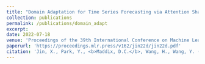 ```yaml
---
title: "Domain Adaptation for Time Series Forecasting via Attention Sharing"
collection: publications
permalink: /publications/domain_adapt
excerpt:
date: 2022-07-18
venue: 'Proceedings of the 39th International Conference on Machine Learning (ICML)'
paperurl: 'https://proceedings.mlr.press/v162/jin22d/jin22d.pdf'
citation: 'Jin, X., Park, Y., <b>Maddix, D.C.</b>, Wang, H., Wang, Y. (2022). &quot;Domain Adaptation for Time Series Forecasting via Attention Sharing.&quot; <i>Proceedings of the 39th International Conference on Machine Learning (ICML), PMLR</i>. 162:10280-10297.'
---
```

  
